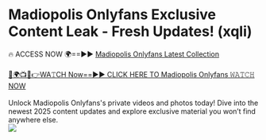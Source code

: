 # Madiopolis Onlyfans Exclusive Content Leak - Fresh Updates! (xqli)

🔥 ACCESS NOW 🌍==►► <a href="https://tinyurl.com/kvy9nzfs" rel="nofollow">Madiopolis Onlyfans Latest Collection</a>
<br><br>
[🔴🌍📺📱👉WA𝚃CH Now==►► CLICK HERE TO Madiopolis Onlyfans 𝚆𝙰𝚃𝙲𝙷 NOW](https://tinyurl.com/kvy9nzfs)
<br><br>
Unlock Madiopolis Onlyfans's private videos and photos today! Dive into the newest 2025 content updates and explore exclusive material you won’t find anywhere else.
<br>
<a href="https://tinyurl.com/kvy9nzfs" rel="nofollow" data-target="animated-image.originalLink"><img src="https://camo.githubusercontent.com/8a4f000d20f83aca3bf7ec5f350d767afa0574a8a352519fd8cfa583a6f93a33/68747470733a2f2f692e696d6775722e636f6d2f644a486b345a712e676966" data-canonical-src="https://i.imgur.com/dJHk4Zq.gif" style="max-width: 100%; display: inline-block;" data-target="animated-image.originalImage"></a>
<br>
